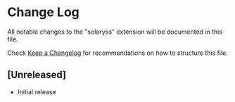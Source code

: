 # Change Log
All notable changes to the "solaryss" extension will be documented in this file.

Check [Keep a Changelog](http://keepachangelog.com/) for recommendations on how to structure this file.

## [Unreleased]
- Initial release
